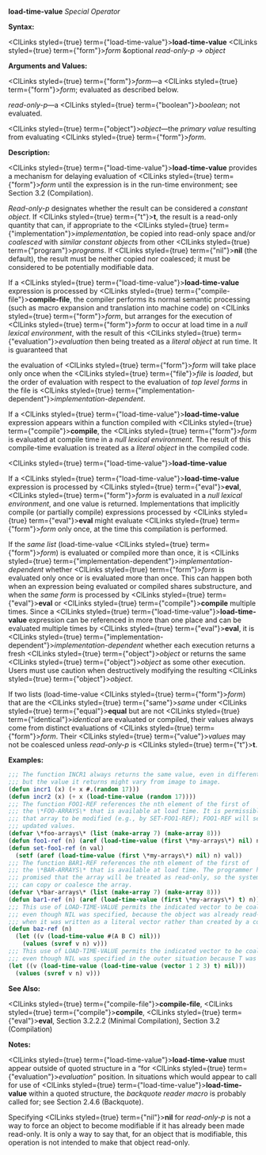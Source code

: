 **load-time-value** *Special Operator* 



**Syntax:** 



<ClLinks styled={true} term={"load-time-value"}><b>load-time-value</b></ClLinks> <ClLinks styled={true} term={"form"}><i>form</i></ClLinks> &amp;optional *read-only-p → object* 



**Arguments and Values:** 



<ClLinks styled={true} term={"form"}><i>form</i></ClLinks>—a <ClLinks styled={true} term={"form"}><i>form</i></ClLinks>; evaluated as described below. 



*read-only-p*—a <ClLinks styled={true} term={"boolean"}><i>boolean</i></ClLinks>; not evaluated. 



<ClLinks styled={true} term={"object"}><i>object</i></ClLinks>—the *primary value* resulting from evaluating <ClLinks styled={true} term={"form"}><i>form</i></ClLinks>. 



**Description:** 



<ClLinks styled={true} term={"load-time-value"}><b>load-time-value</b></ClLinks> provides a mechanism for delaying evaluation of <ClLinks styled={true} term={"form"}><i>form</i></ClLinks> until the expression is in the run-time environment; see Section 3.2 (Compilation). 



*Read-only-p* designates whether the result can be considered a *constant object*. If <ClLinks styled={true} term={"t"}><b>t</b></ClLinks>, the result is a read-only quantity that can, if appropriate to the <ClLinks styled={true} term={"implementation"}><i>implementation</i></ClLinks>, be copied into read-only space and/or *coalesced* with *similar constant objects* from other <ClLinks styled={true} term={"program"}><i>programs</i></ClLinks>. If <ClLinks styled={true} term={"nil"}><b>nil</b></ClLinks> (the default), the result must be neither copied nor coalesced; it must be considered to be potentially modifiable data. 



If a <ClLinks styled={true} term={"load-time-value"}><b>load-time-value</b></ClLinks> expression is processed by <ClLinks styled={true} term={"compile-file"}><b>compile-file</b></ClLinks>, the compiler performs its normal semantic processing (such as macro expansion and translation into machine code) on <ClLinks styled={true} term={"form"}><i>form</i></ClLinks>, but arranges for the execution of <ClLinks styled={true} term={"form"}><i>form</i></ClLinks> to occur at load time in a *null lexical environment*, with the result of this <ClLinks styled={true} term={"evaluation"}><i>evaluation</i></ClLinks> then being treated as a *literal object* at run time. It is guaranteed that 



the evaluation of <ClLinks styled={true} term={"form"}><i>form</i></ClLinks> will take place only once when the <ClLinks styled={true} term={"file"}><i>file</i></ClLinks> is *loaded*, but the order of evaluation with respect to the evaluation of *top level forms* in the file is <ClLinks styled={true} term={"implementation-dependent"}><i>implementation-dependent</i></ClLinks>. 



If a <ClLinks styled={true} term={"load-time-value"}><b>load-time-value</b></ClLinks> expression appears within a function compiled with <ClLinks styled={true} term={"compile"}><b>compile</b></ClLinks>, the <ClLinks styled={true} term={"form"}><i>form</i></ClLinks> is evaluated at compile time in a *null lexical environment*. The result of this compile-time evaluation is treated as a *literal object* in the compiled code.  







<ClLinks styled={true} term={"load-time-value"}><b>load-time-value</b></ClLinks> 



If a <ClLinks styled={true} term={"load-time-value"}><b>load-time-value</b></ClLinks> expression is processed by <ClLinks styled={true} term={"eval"}><b>eval</b></ClLinks>, <ClLinks styled={true} term={"form"}><i>form</i></ClLinks> is evaluated in a *null lexical environment*, and one value is returned. Implementations that implicitly compile (or partially compile) expressions processed by <ClLinks styled={true} term={"eval"}><b>eval</b></ClLinks> might evaluate <ClLinks styled={true} term={"form"}><i>form</i></ClLinks> only once, at the time this compilation is performed. 



If the *same list* (load-time-value <ClLinks styled={true} term={"form"}><i>form</i></ClLinks>) is evaluated or compiled more than once, it is <ClLinks styled={true} term={"implementation-dependent"}><i>implementation-dependent</i></ClLinks> whether <ClLinks styled={true} term={"form"}><i>form</i></ClLinks> is evaluated only once or is evaluated more than once. This can happen both when an expression being evaluated or compiled shares substructure, and when the *same form* is processed by <ClLinks styled={true} term={"eval"}><b>eval</b></ClLinks> or <ClLinks styled={true} term={"compile"}><b>compile</b></ClLinks> multiple times. Since a <ClLinks styled={true} term={"load-time-value"}><b>load-time-value</b></ClLinks> expression can be referenced in more than one place and can be evaluated multiple times by <ClLinks styled={true} term={"eval"}><b>eval</b></ClLinks>, it is <ClLinks styled={true} term={"implementation-dependent"}><i>implementation-dependent</i></ClLinks> whether each execution returns a fresh <ClLinks styled={true} term={"object"}><i>object</i></ClLinks> or returns the same <ClLinks styled={true} term={"object"}><i>object</i></ClLinks> as some other execution. Users must use caution when destructively modifying the resulting <ClLinks styled={true} term={"object"}><i>object</i></ClLinks>. 



If two lists (load-time-value <ClLinks styled={true} term={"form"}><i>form</i></ClLinks>) that are the <ClLinks styled={true} term={"same"}><i>same</i></ClLinks> under <ClLinks styled={true} term={"equal"}><b>equal</b></ClLinks> but are not <ClLinks styled={true} term={"identical"}><i>identical</i></ClLinks> are evaluated or compiled, their values always come from distinct evaluations of <ClLinks styled={true} term={"form"}><i>form</i></ClLinks>. Their <ClLinks styled={true} term={"value"}><i>values</i></ClLinks> may not be coalesced unless *read-only-p* is <ClLinks styled={true} term={"t"}><b>t</b></ClLinks>. 



**Examples:**
```lisp
;;; The function INCR1 always returns the same value, even in different images. ;;; The function INCR2 always returns the same value in a given image, 
;;; but the value it returns might vary from image to image. 
(defun incr1 (x) (+ x #.(random 17))) 
(defun incr2 (x) (+ x (load-time-value (random 17)))) 
;;; The function FOO1-REF references the nth element of the first of 
;;; the \*FOO-ARRAYS\* that is available at load time. It is permissible for 
;;; that array to be modified (e.g., by SET-FOO1-REF); FOO1-REF will see the 
;;; updated values. 
(defvar \*foo-arrays\* (list (make-array 7) (make-array 8))) 
(defun foo1-ref (n) (aref (load-time-value (first \*my-arrays\*) nil) n)) 
(defun set-foo1-ref (n val) 
  (setf (aref (load-time-value (first \*my-arrays\*) nil) n) val)) 
;;; The function BAR1-REF references the nth element of the first of 
;;; the \*BAR-ARRAYS\* that is available at load time. The programmer has 
;;; promised that the array will be treated as read-only, so the system 
;;; can copy or coalesce the array. 
(defvar \*bar-arrays\* (list (make-array 7) (make-array 8))) 
(defun bar1-ref (n) (aref (load-time-value (first \*my-arrays\*) t) n)) 
;;; This use of LOAD-TIME-VALUE permits the indicated vector to be coalesced 
;;; even though NIL was specified, because the object was already read-only 
;;; when it was written as a literal vector rather than created by a constructor. ;;; User programs must treat the vector v as read-only. 
(defun baz-ref (n)  
  (let ((v (load-time-value #(A B C) nil))) 
    (values (svref v n) v))) 
;;; This use of LOAD-TIME-VALUE permits the indicated vector to be coalesced 
;;; even though NIL was specified in the outer situation because T was specified ;;; in the inner situation. User programs must treat the vector v as read-only. (defun baz-ref (n) 
(let ((v (load-time-value (load-time-value (vector 1 2 3) t) nil))) 
  (values (svref v n) v))) 
```
**See Also:** 



<ClLinks styled={true} term={"compile-file"}><b>compile-file</b></ClLinks>, <ClLinks styled={true} term={"compile"}><b>compile</b></ClLinks>, <ClLinks styled={true} term={"eval"}><b>eval</b></ClLinks>, Section 3.2.2.2 (Minimal Compilation), Section 3.2 (Compilation) 



**Notes:** 



<ClLinks styled={true} term={"load-time-value"}><b>load-time-value</b></ClLinks> must appear outside of quoted structure in a “for <ClLinks styled={true} term={"evaluation"}><i>evaluation</i></ClLinks>” position. In situations which would appear to call for use of <ClLinks styled={true} term={"load-time-value"}><b>load-time-value</b></ClLinks> within a quoted structure, the *backquote reader macro* is probably called for; see Section 2.4.6 (Backquote). 



Specifying <ClLinks styled={true} term={"nil"}><b>nil</b></ClLinks> for *read-only-p* is not a way to force an object to become modifiable if it has already been made read-only. It is only a way to say that, for an object that is modifiable, this operation is not intended to make that object read-only. 



